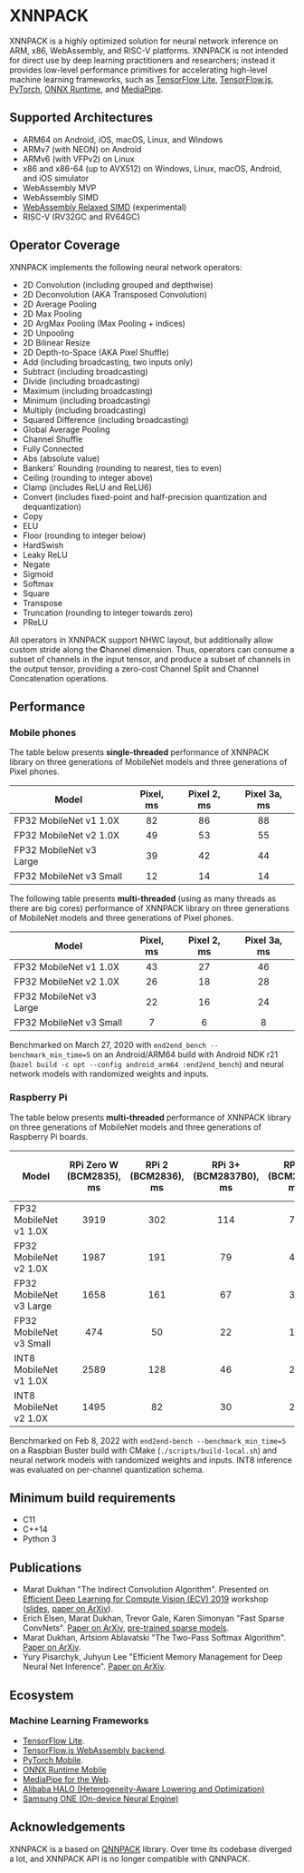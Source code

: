 # XNNPACK

XNNPACK is a highly optimized solution for neural network inference on ARM, x86, WebAssembly, and RISC-V platforms. XNNPACK is not intended for direct use by deep learning practitioners and researchers; instead it provides low-level performance primitives for accelerating high-level machine learning frameworks, such as [TensorFlow Lite](https://www.tensorflow.org/lite), [TensorFlow.js](https://www.tensorflow.org/js), [PyTorch](https://pytorch.org/), [ONNX Runtime](https://onnxruntime.ai), and [MediaPipe](https://mediapipe.dev).

## Supported Architectures

- ARM64 on Android, iOS, macOS, Linux, and Windows
- ARMv7 (with NEON) on Android
- ARMv6 (with VFPv2) on Linux
- x86 and x86-64 (up to AVX512) on Windows, Linux, macOS, Android, and iOS simulator
- WebAssembly MVP
- WebAssembly SIMD
- [WebAssembly Relaxed SIMD](https://github.com/WebAssembly/relaxed-simd) (experimental)
- RISC-V (RV32GC and RV64GC)

## Operator Coverage

XNNPACK implements the following neural network operators:

- 2D Convolution (including grouped and depthwise)
- 2D Deconvolution (AKA Transposed Convolution)
- 2D Average Pooling
- 2D Max Pooling
- 2D ArgMax Pooling (Max Pooling + indices)
- 2D Unpooling
- 2D Bilinear Resize
- 2D Depth-to-Space (AKA Pixel Shuffle)
- Add (including broadcasting, two inputs only)
- Subtract (including broadcasting)
- Divide (including broadcasting)
- Maximum (including broadcasting)
- Minimum (including broadcasting)
- Multiply (including broadcasting)
- Squared Difference (including broadcasting)
- Global Average Pooling
- Channel Shuffle
- Fully Connected
- Abs (absolute value)
- Bankers' Rounding (rounding to nearest, ties to even)
- Ceiling (rounding to integer above)
- Clamp (includes ReLU and ReLU6)
- Convert (includes fixed-point and half-precision quantization and
  dequantization)
- Copy
- ELU
- Floor (rounding to integer below)
- HardSwish
- Leaky ReLU
- Negate
- Sigmoid
- Softmax
- Square
- Transpose
- Truncation (rounding to integer towards zero)
- PReLU

All operators in XNNPACK support NHWC layout, but additionally allow custom stride along the **C**hannel dimension. Thus, operators can consume a subset of channels in the input tensor, and produce a subset of channels in the output tensor, providing a zero-cost Channel Split and Channel Concatenation operations.

## Performance

### Mobile phones

The table below presents **single-threaded** performance of XNNPACK library on three generations of MobileNet models and three generations of Pixel phones.

| Model                   | Pixel, ms | Pixel 2, ms | Pixel 3a, ms |
| ----------------------- | :-------: | :---------: | :----------: |
| FP32 MobileNet v1 1.0X  |    82     |      86     |      88      |
| FP32 MobileNet v2 1.0X  |    49     |      53     |      55      |
| FP32 MobileNet v3 Large |    39     |      42     |      44      |
| FP32 MobileNet v3 Small |    12     |      14     |      14      |

The following table presents **multi-threaded** (using as many threads as there are big cores) performance of XNNPACK library on three generations of MobileNet models and three generations of Pixel phones.

| Model                   | Pixel, ms | Pixel 2, ms | Pixel 3a, ms |
| ----------------------- | :-------: | :---------: | :----------: |
| FP32 MobileNet v1 1.0X  |    43     |      27     |      46      |
| FP32 MobileNet v2 1.0X  |    26     |      18     |      28      |
| FP32 MobileNet v3 Large |    22     |      16     |      24      |
| FP32 MobileNet v3 Small |     7     |       6     |       8      |

Benchmarked on March 27, 2020 with `end2end_bench --benchmark_min_time=5` on an Android/ARM64 build with Android NDK r21 (`bazel build -c opt --config android_arm64 :end2end_bench`) and neural network models with randomized weights and inputs.

### Raspberry Pi

The table below presents **multi-threaded** performance of XNNPACK library on three generations of MobileNet models and three generations of Raspberry Pi boards.

| Model                   | RPi Zero W (BCM2835), ms | RPi 2 (BCM2836), ms | RPi 3+ (BCM2837B0), ms | RPi 4 (BCM2711), ms | RPi 4 (BCM2711, ARM64), ms |
| ----------------------- | :----------------------: | :-----------------: | :--------------------: | :-----------------: | :------------------------: |
| FP32 MobileNet v1 1.0X  |          3919            |         302         |          114           |          72         |             77             |
| FP32 MobileNet v2 1.0X  |          1987            |         191         |           79           |          41         |             46             |
| FP32 MobileNet v3 Large |          1658            |         161         |           67           |          38         |             40             |
| FP32 MobileNet v3 Small |           474            |          50         |           22           |          13         |             15             |
| INT8 MobileNet v1 1.0X  |          2589            |         128         |           46           |          29         |             24             |
| INT8 MobileNet v2 1.0X  |          1495            |          82         |           30           |          20         |             17             |

Benchmarked on Feb 8, 2022 with `end2end-bench --benchmark_min_time=5` on a Raspbian Buster build with CMake (`./scripts/build-local.sh`) and neural network models with randomized weights and inputs. INT8 inference was evaluated on per-channel quantization schema.

## Minimum build requirements

- C11
- C++14
- Python 3

## Publications

- Marat Dukhan "The Indirect Convolution Algorithm". Presented on [Efficient Deep Learning for Compute Vision (ECV) 2019](https://sites.google.com/corp/view/ecv2019/) workshop ([slides](https://drive.google.com/file/d/1ZayB3By5ZxxQIRtN7UDq_JvPg1IYd3Ac/view), [paper on ArXiv](https://arxiv.org/abs/1907.02129)).
- Erich Elsen, Marat Dukhan, Trevor Gale, Karen Simonyan "Fast Sparse ConvNets".
  [Paper on ArXiv](https://arxiv.org/abs/1911.09723), [pre-trained sparse
  models](https://github.com/google-research/google-research/tree/master/fastconvnets).
- Marat Dukhan, Artsiom Ablavatski "The Two-Pass Softmax Algorithm".
  [Paper on ArXiv](https://arxiv.org/abs/2001.04438).
- Yury Pisarchyk, Juhyun Lee "Efficient Memory Management for Deep Neural Net Inference".
  [Paper on ArXiv](https://arxiv.org/abs/2001.03288).

## Ecosystem

### Machine Learning Frameworks

- [TensorFlow Lite](https://blog.tensorflow.org/2020/07/accelerating-tensorflow-lite-xnnpack-integration.html).
- [TensorFlow.js WebAssembly backend](https://blog.tensorflow.org/2020/03/introducing-webassembly-backend-for-tensorflow-js.html).
- [PyTorch Mobile](https://pytorch.org/mobile).
- [ONNX Runtime Mobile](https://onnxruntime.ai/docs/execution-providers/Xnnpack-ExecutionProvider.html)
- [MediaPipe for the Web](https://developers.googleblog.com/2020/01/mediapipe-on-web.html).
- [Alibaba HALO (Heterogeneity-Aware Lowering and Optimization)](https://github.com/alibaba/heterogeneity-aware-lowering-and-optimization)
- [Samsung ONE (On-device Neural Engine)](https://github.com/Samsung/ONE)

## Acknowledgements

XNNPACK is a based on [QNNPACK](https://github.com/pytorch/QNNPACK) library. Over time its codebase diverged a lot, and XNNPACK API is no longer compatible with QNNPACK.
